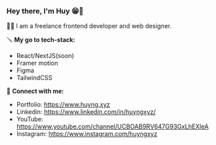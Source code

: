 ### Hey there, I'm Huy 😁👋

🧑‍🦲 I am a freelance frontend developer and web designer.

🪛 **My go to tech-stack:**
- React/NextJS(soon)
- Framer motion
- Figma
- TailwindCSS

🙌 **Connect with me:**
- Portfolio: https://www.huyng.xyz
- Linkedin: https://www.linkedin.com/in/huyngxyz/
- YouTube: https://www.youtube.com/channel/UCBOAB9RV647G93GxLhEXleA
- Instagram: https://www.instagram.com/huyngxyz

<!--
**huyngxyz/huyngxyz** is a ✨ _special_ ✨ repository because its `README.md` (this file) appears on your GitHub profile.

Here are some ideas to get you started:

- 🔭 I’m currently working on ...
- 🌱 I’m currently learning ...
- 👯 I’m looking to collaborate on ...
- 🤔 I’m looking for help with ...
- 💬 Ask me about ...
- 📫 How to reach me: ...
- 😄 Pronouns: ...
- ⚡ Fun fact: ...
-->
